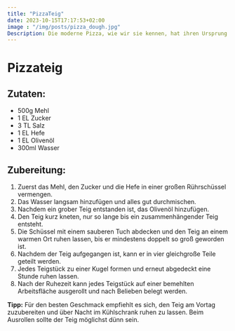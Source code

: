 ```yaml
---
title: "PizzaTeig"
date: 2023-10-15T17:17:53+02:00
image : "/img/posts/pizza_dough.jpg"
Description: Die moderne Pizza, wie wir sie kennen, hat ihren Ursprung im 19. Jahrhundert in Neapel, Italien. 🍕😊
---
```

# Pizzateig

## Zutaten:
- 500g Mehl
- 1 EL Zucker
- 3 TL Salz
- 1 EL Hefe
- 1 EL Olivenöl
- 300ml Wasser

## Zubereitung:
1. Zuerst das Mehl, den Zucker und die Hefe in einer großen Rührschüssel vermengen.
2. Das Wasser langsam hinzufügen und alles gut durchmischen.
3. Nachdem ein grober Teig entstanden ist, das Olivenöl hinzufügen.
4. Den Teig kurz kneten, nur so lange bis ein zusammenhängender Teig entsteht.
5. Die Schüssel mit einem sauberen Tuch abdecken und den Teig an einem warmen Ort ruhen lassen, bis er mindestens doppelt so groß geworden ist.
6. Nachdem der Teig aufgegangen ist, kann er in vier gleichgroße Teile geteilt werden.
7. Jedes Teigstück zu einer Kugel formen und erneut abgedeckt eine Stunde ruhen lassen.
8. Nach der Ruhezeit kann jedes Teigstück auf einer bemehlten Arbeitsfläche ausgerollt und nach Belieben belegt werden.

**Tipp:** Für den besten Geschmack empfiehlt es sich, den Teig am Vortag zuzubereiten und über Nacht im Kühlschrank ruhen zu lassen. Beim Ausrollen sollte der Teig möglichst dünn sein.

